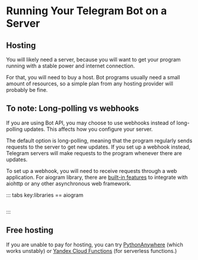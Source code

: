 # Running Your Telegram Bot on a Server

## Hosting

You will likely need a server, because you will want to get your program running with a stable power and internet
connection.

For that, you will need to buy a host. Bot programs usually need a small amount of resources, so 
a simple plan from any hosting provider will probably be fine.

## To note: Long-polling vs webhooks

If you are using Bot API, you may choose to use webhooks instead of long-polling updates.
This affects how you configure your server.

The default option is long-polling, meaning that the program regularly sends requests to the server to get new updates. 
If you set up a webhook instead, Telegram servers will make requests to the program whenever there are updates.

To set up a webhook, you will need to receive requests through a web application. For aiogram library, there
are [built-in features](https://docs.aiogram.dev/en/latest/dispatcher/webhook.html) to integrate with aiohttp 
or any other asynchronous web framework.

::: tabs key:libraries
== aiogram
```python

```
::: 

## Free hosting

If you are unable to pay for hosting, you can try [PythonAnywhere](https://www.pythonanywhere.com/) 
(which works unstably) or
[Yandex Cloud Functions](https://cloud.yandex.ru/docs/functions/tutorials/telegram-bot-serverless) (for serverless functions.)

[//]: # (todo: check)
